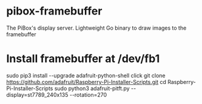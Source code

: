 # pibox-framebuffer
The PiBox's display server. Lightweight Go binary to draw images to the framebuffer

# Install framebuffer at /dev/fb1
sudo pip3 install --upgrade adafruit-python-shell click
git clone https://github.com/adafruit/Raspberry-Pi-Installer-Scripts.git
cd Raspberry-Pi-Installer-Scripts
sudo python3 adafruit-pitft.py --display=st7789_240x135 --rotation=270
